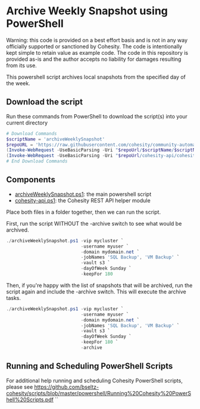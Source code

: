 # Archive Weekly Snapshot using PowerShell

Warning: this code is provided on a best effort basis and is not in any way officially supported or sanctioned by Cohesity. The code is intentionally kept simple to retain value as example code. The code in this repository is provided as-is and the author accepts no liability for damages resulting from its use.

This powershell script archives local snapshots from the specified day of the week.

## Download the script

Run these commands from PowerShell to download the script(s) into your current directory

```powershell
# Download Commands
$scriptName = 'archiveWeeklySnapshot'
$repoURL = 'https://raw.githubusercontent.com/cohesity/community-automation-samples/main/powershell'
(Invoke-WebRequest -UseBasicParsing -Uri "$repoUrl/$scriptName/$scriptName.ps1").content | Out-File "$scriptName.ps1"; (Get-Content "$scriptName.ps1") | Set-Content "$scriptName.ps1"
(Invoke-WebRequest -UseBasicParsing -Uri "$repoUrl/cohesity-api/cohesity-api.ps1").content | Out-File cohesity-api.ps1; (Get-Content cohesity-api.ps1) | Set-Content cohesity-api.ps1
# End Download Commands
```

## Components

* [archiveWeeklySnapshot.ps1](https://raw.githubusercontent.com/cohesity/community-automation-samples/main/powershell/archiveWeeklySnapshot/archiveWeeklySnapshot.ps1): the main powershell script
* [cohesity-api.ps1](https://raw.githubusercontent.com/cohesity/community-automation-samples/main/powershell/cohesity-api/cohesity-api.ps1): the Cohesity REST API helper module

Place both files in a folder together, then we can run the script.

First, run the script WITHOUT the -archive switch to see what would be archived.

```powershell
./archiveWeeklySnapshot.ps1 -vip mycluster `
                            -username myuser `
                            -domain mydomain.net `
                            -jobNames 'SQL Backup', 'VM Backup' `
                            -vault s3 `
                            -dayOfWeek Sunday `
                            -keepFor 180
```

Then, if you're happy with the list of snapshots that will be archived, run the script again and include the -archive switch. This will execute the archive tasks.

```powershell
./archiveWeeklySnapshot.ps1 -vip mycluster `
                            -username myuser `
                            -domain mydomain.net `
                            -jobNames 'SQL Backup', 'VM Backup' `
                            -vault s3 `
                            -dayOfWeek Sunday `
                            -keepFor 180 `
                            -archive
```

## Running and Scheduling PowerShell Scripts

For additional help running and scheduling Cohesity PowerShell scripts, please see <https://github.com/bseltz-cohesity/scripts/blob/master/powershell/Running%20Cohesity%20PowerShell%20Scripts.pdf>
``
